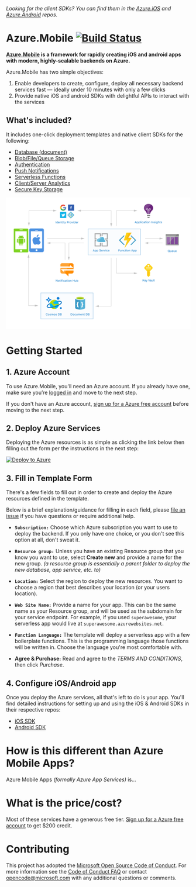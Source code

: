 _Looking for the client SDKs? You can find them in the [Azure.iOS][azure-ios] and [Azure.Android][azure-android] repos._


# Azure.Mobile [![Build Status](https://travis-ci.org/Azure/Azure.Mobile.svg?branch=master)](https://travis-ci.org/Azure/Azure.Mobile)

**[Azure.Mobile](https://aka.ms/mobile) is a framework for rapidly creating iOS and android apps with modern, highly-scalable backends on Azure.**

Azure.Mobile has two simple objectives:

1. Enable developers to create, configure, deploy all necessary backend services fast — ideally under 10 minutes with only a few clicks
2. Provide native iOS and android SDKs with delightful APIs to interact with the services


## What's included?

It includes one-click deployment templates and native client SDKs for the following:

- [Database (document)][cosmos]
- [Blob/File/Queue Storage][storage]
- [Authentication][app-service]
- [Push Notifications][notification-hub]
- [Serverless Functions][functions]
- [Client/Server Analytics][app-insights]
- [Secure Key Storage][key-vault]

![architecture-diagram](assets/AzureMobile1400_1000.png?raw=true "architecture diagram")


# Getting Started

## 1. Azure Account

To use Azure.Mobile, you'll need an Azure account.  If you already have one, make sure you’re [logged in](https://portal.azure.com) and move to the next step.

If you don't have an Azure account, [sign up for a Azure free account][azure-free] before moving to the next step.


## 2. Deploy Azure Services

Deploying the Azure resources is as simple as clicking the link below then filling out the form per the instructions in the next step:

[![Deploy to Azure][azure-deploy-button]][azure-deploy]


## 3. Fill in Template Form

There's a few fields to fill out in order to create and deploy the Azure resources defined in the template.

Below is a brief explanation/guidance for filling in each field, please [file an issue](issues/new?labels=docs) if you have questions or require additional help.


- **`Subscription:`** Choose which Azure subscription you want to use to deploy the backend.  If you only have one choice, or you don't see this option at all, don't sweat it.

- **`Resource group:`** Unless you have an existing Resource group that you know you want to use, select __Create new__ and provide a name for the new group.  _(a resource group is essentially a parent folder to deploy the new database, app service, etc. to)_

- **`Location:`** Select the region to deploy the new resources. You want to choose a region that best describes your location (or your users location).

- **`Web Site Name:`** Provide a name for your app.  This can be the same name as your Resource group, and will be used as the subdomain for your service endpoint.  For example, if you used `superawesome`, your serverless app would live at `superawesome.azurewebsites.net`.

- **`Function Language:`** The template will deploy a serverless app with a few boilerplate functions.  This is the programming language those functions will be written in.  Choose the language you're most comfortable with.

- **Agree & Purchase:** Read and agree to the _TERMS AND CONDITIONS_, then click _Purchase_.


## 4. Configure iOS/Android app

Once you deploy the Azure services, all that's left to do is your app.  You'll find detailed instructions for setting up and using the iOS & Android SDKs in their respective repos:

- [iOS SDK][azure-ios]
- [Android SDK][azure-android]



# How is this different than Azure Mobile Apps?

Azure Mobile Apps _(formally Azure App Services)_ is...



# What is the price/cost?

Most of these services have a generous free tier. [Sign up for a Azure free account][azure-free] to get $200 credit.



# Contributing

This project has adopted the [Microsoft Open Source Code of Conduct](https://opensource.microsoft.com/codeofconduct/).
For more information see the [Code of Conduct FAQ](https://opensource.microsoft.com/codeofconduct/faq/) or contact [opencode@microsoft.com](mailto:opencode@microsoft.com) with any additional questions or comments.


[azure-ios]:https://aka.ms/azureios
[azure-android]:https://aka.ms/azureandroid

[cosmos]:https://azure.microsoft.com/en-us/services/cosmos-db
[key-vault]:https://azure.microsoft.com/en-us/services/key-vault
[app-service]:https://azure.microsoft.com/en-us/services/app-service
[functions]:https://azure.microsoft.com/en-us/services/functions
[storage]:https://azure.microsoft.com/en-us/services/storage
[notification-hub]:https://azure.microsoft.com/en-us/services/notification-hubs
[app-insights]:https://azure.microsoft.com/en-us/services/application-insights

[azure-deploy]:https://aka.ms/mobile-deploy
[azure-deploy-button]:https://azuredeploy.net/deploybutton.svg

[azure-visualize]:http://armviz.io/#/?load=https%3A%2F%2Fraw.githubusercontent.com%2FAzure%2FAzure.Mobile%2Fmaster%2Fazuredeploy.json
[azure-visualize-button]:http://armviz.io/visualizebutton.png


[azure-free]:https://azure.microsoft.com/en-us/free/